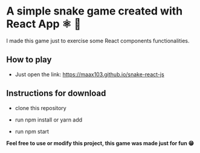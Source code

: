 # A simple snake game created with React App ⚛️ 🐍

  I made this game just to exercise some React components functionalities.

## How to play

-  Just open the link: https://maax103.github.io/snake-react-js

## Instructions for download

- clone this repository
  
- run npm install or yarn add
  
- run npm start
  

**Feel free to use or modify this project, this game was made just for fun 😁**
